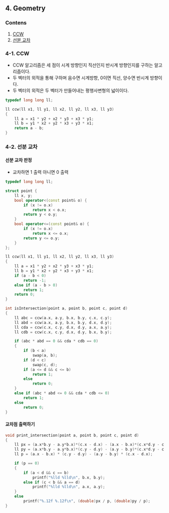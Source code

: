 ## 4. Geometry

### Contens

1. [CCW]()
1. [선분 교차]()

### 4-1. CCW

- CCW 알고리즘은 세 점이 시계 방향인지 직선인지 반시계 방향인지를 구하는 알고리즘이다.
- 두 벡터의 외적을 통해 구하며 음수면 시계방향, 0이면 직선, 양수면 반시계 방향이다.
- 두 벡터의 외적은 두 벡터가 만들어내는 평행사변형의 넓이이다.
```c++
typedef long long ll;

ll ccw(ll x1, ll y1, ll x2, ll y2, ll x3, ll y3) 
{
	ll a = x1 * y2 + x2 * y3 + x3 * y1;
	ll b = y1 * x2 + y2 * x3 + y3 * x1;
	return a - b;
}
```

### 4-2. 선분 교차

#### 선분 교차 판정

- 교차하면 1 출력 아니면 0 출력

```c++
typedef long long ll;

struct point {
	ll x, y;
	bool operator<(const point& o) {
		if (x != o.x)
			return x < o.x;
		return y < o.y;
	}
	bool operator<=(const point& o) {
		if (x != o.x)
			return x <= o.x;
		return y <= o.y;
	}
};

ll ccw(ll x1, ll y1, ll x2, ll y2, ll x3, ll y3)
{
	ll a = x1 * y2 + x2 * y3 + x3 * y1;
	ll b = y1 * x2 + y2 * x3 + y3 * x1;
	if (a - b < 0)
		return -1;
	else if (a - b > 0)
		return 1;
	return 0;
}

int isIntersection(point a, point b, point c, point d)
{
	ll abc = ccw(a.x, a.y, b.x, b.y, c.x, c.y);
	ll abd = ccw(a.x, a.y, b.x, b.y, d.x, d.y);
	ll cda = ccw(c.x, c.y, d.x, d.y, a.x, a.y);
	ll cdb = ccw(c.x, c.y, d.x, d.y, b.x, b.y);

	if (abc * abd == 0 && cda * cdb == 0)
	{
		if (b < a)
			swap(a, b);
		if (d < c)
			swap(c, d);
		if (a <= d && c <= b)
			return 1;
		else
			return 0;
	}
	else if (abc * abd <= 0 && cda * cdb <= 0)
		return 1;
	else
		return 0;
}
```

#### 교차점 출력하기

```cpp
void print_intersection(point a, point b, point c, point d)
{
	ll px = (a.x*b.y - a.y*b.x)*(c.x - d.x) - (a.x - b.x)*(c.x*d.y - c.y*d.x);
	ll py = (a.x*b.y - a.y*b.x)*(c.y - d.y) - (a.y - b.y)*(c.x*d.y - c.y*d.x);
	ll p = (a.x - b.x) * (c.y - d.y) - (a.y - b.y) * (c.x - d.x);

	if (p == 0)
	{
		if (a < d && c == b)
			printf("%lld %lld\n", b.x, b.y);
		else if (c < b && a == d)
			printf("%lld %lld\n", a.x, a.y);
	}
	else
		printf("%.12f %.12f\n", (double)px / p, (double)py / p);
}
```